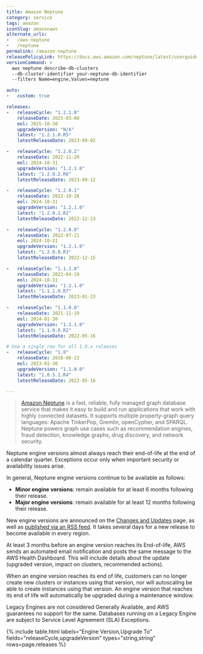 ```yaml
---
title: Amazon Neptune
category: service
tags: amazon
iconSlug: amazonaws
alternate_urls:
-   /aws-neptune
-   /neptune
permalink: /amazon-neptune
releasePolicyLink: https://docs.aws.amazon.com/neptune/latest/userguide/engine-releases.html
versionCommand: >
  aws neptune describe-db-clusters
  --db-cluster-identifier your-neptune-db-identifier
  --filters Name=engine,Values=neptune

auto:
-   custom: true

releases:
-   releaseCycle: "1.2.1.0"
    releaseDate: 2023-03-08
    eol: 2025-10-30
    upgradeVersion: "N/A"
    latest: "1.2.1.0.R5"
    latestReleaseDate: 2023-09-02

-   releaseCycle: "1.2.0.2"
    releaseDate: 2022-11-20
    eol: 2024-10-31
    upgradeVersion: "1.2.1.0"
    latest: "1.2.0.2.R6"
    latestReleaseDate: 2023-09-12

-   releaseCycle: "1.2.0.1"
    releaseDate: 2022-10-26
    eol: 2024-10-31
    upgradeVersion: "1.2.1.0"
    latest: "1.2.0.1.R2"
    latestReleaseDate: 2022-12-13

-   releaseCycle: "1.2.0.0"
    releaseDate: 2022-07-21
    eol: 2024-10-31
    upgradeVersion: "1.2.1.0"
    latest: "1.2.0.0.R3"
    latestReleaseDate: 2022-12-15

-   releaseCycle: "1.1.1.0"
    releaseDate: 2022-04-19
    eol: 2024-10-31
    upgradeVersion: "1.2.1.0"
    latest: "1.1.1.0.R7"
    latestReleaseDate: 2023-01-23

-   releaseCycle: "1.1.0.0"
    releaseDate: 2021-11-19
    eol: 2024-01-30
    upgradeVersion: "1.1.1.0"
    latest: "1.1.0.0.R2"
    latestReleaseDate: 2022-05-16

# Use a single row for all 1.0.x releases
-   releaseCycle: "1.0"
    releaseDate: 2018-06-22
    eol: 2023-01-30
    upgradeVersion: "1.1.0.0"
    latest: "1.0.5.1.R4"
    latestReleaseDate: 2022-05-16

---
```


> [Amazon Neptune](https://docs.aws.amazon.com/neptune/index.html) is a fast, reliable, fully
> managed graph database service that makes it easy to build and run applications that work with
> highly connected datasets. It supports multiple property-graph query languages: Apache TinkerPop,
> Gremlin, openCypher, and SPARQL. Neptune powers graph use cases such as recommendation engines,
> fraud detection, knowledge graphs, drug discovery, and network security.

Neptune engine versions almost always reach their end-of-life at the end of a calendar quarter.
Exceptions occur only when important security or availability issues arise.

In general, Neptune engine versions continue to be available as follows:

- **Minor engine versions**: remain available for at least 6 months following their release.
- **Major engine versions**: remain available for at least 12 months following their release.

New engine versions are announced on the [Changes and Updates](https://docs.aws.amazon.com/neptune/latest/userguide/doc-history.html)
page, as well as [published via an RSS feed](https://docs.aws.amazon.com/neptune/latest/userguide/rssupdates.rss).
It takes several days for a new release to become available in every region.

At least 3 months before an engine version reaches its End-of-life, AWS sends an automated email
notification and posts the same message to the AWS Health Dashboard. This will include details about
the update (upgraded version, impact on clusters, recommended actions).

When an engine version reaches its end of life, customers can no longer create new clusters or
instances using that version, nor will autoscaling be able to create instances using that version.
An engine version that reaches its end of life will automatically be upgraded during a maintenance
window.

Legacy Engines are not considered Generally Available, and AWS guarantees no support for the same.
Databases running on a Legacy Engine are subject to Service Level Agreement (SLA) Exceptions.

{% include table.html
labels="Engine Version,Upgrade To"
fields="releaseCycle,upgradeVersion"
types="string,string"
rows=page.releases %}
